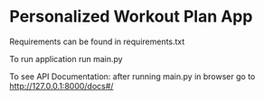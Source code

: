 # Personalized Workout Plan App

Requirements can be found in requirements.txt

To run application run main.py

To see API Documentation: after running main.py in browser go to 
http://127.0.0.1:8000/docs#/
